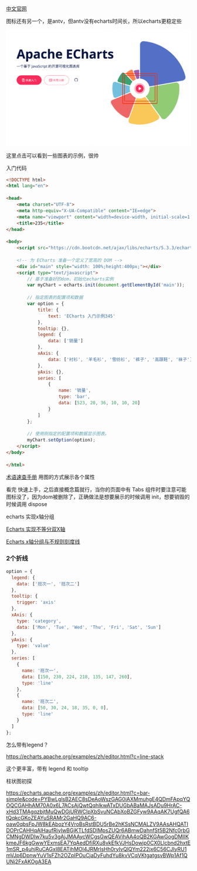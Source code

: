 



[中文官网](https://echarts.apache.org/zh/index.html)

图标还有另一个，是antv，但antv没有echarts时间长，所以echarts更稳定些



![image-2022063064910822 PM](https://raw.githubusercontent.com/acmu/pictures/master/uPic/2022-06/30_18:49_EDTHFh.png)

这里点击可以看到一些图表的示例，很帅



入门代码

```html
<!DOCTYPE html>
<html lang="en">

<head>
    <meta charset="UTF-8">
    <meta http-equiv="X-UA-Compatible" content="IE=edge">
    <meta name="viewport" content="width=device-width, initial-scale=1.0">
    <title>235</title>
</head>

<body>
    <script src="https://cdn.bootcdn.net/ajax/libs/echarts/5.3.3/echarts.common.js"></script>

    <!-- 为 ECharts 准备一个定义了宽高的 DOM -->
    <div id="main" style="width: 100%;height:400px;"></div>
    <script type="text/javascript">
        // 基于准备好的dom，初始化echarts实例
        var myChart = echarts.init(document.getElementById('main'));

        // 指定图表的配置项和数据
        var option = {
            title: {
                text: 'ECharts 入门示例345'
            },
            tooltip: {},
            legend: {
                data: ['销量']
            },
            xAxis: {
                data: ['衬衫', '羊毛衫', '雪纺衫', '裤子', '高跟鞋', '袜子']
            },
            yAxis: {},
            series: [
                {
                    name: '销量',
                    type: 'bar',
                    data: [523, 20, 36, 10, 10, 20]
                }
            ]
        };

        // 使用刚指定的配置项和数据显示图表。
        myChart.setOption(option);
    </script>
</body>

</html>
```





[术语速查手册](https://echarts.apache.org/zh/cheat-sheet.html) 用图的方式展示各个属性

看完 快速上手，之后直接概念篇就行，当你的页面中有 Tabs 组件时要注意可能图标没了，因为dom被删除了，正确做法是想要展示的时候调用 init，想要销毁的时候调用 dispose







echarts 实现x轴分组

[Echarts 实现不等分双X轴](https://blog.csdn.net/z291493823/article/details/105053565)

[Echarts x轴分组与不规则刻度线](https://www.jianshu.com/p/aff239940c84)









### 2个折线

```js
option = {
  legend: {
    data: ['班次一', '班次二']
  },
  tooltip: {
    trigger: 'axis'
  },
  xAxis: {
    type: 'category',
    data: ['Mon', 'Tue', 'Wed', 'Thu', 'Fri', 'Sat', 'Sun']
  },
  yAxis: {
    type: 'value'
  },
  series: [
    {
      name: '班次一',
      data: [150, 230, 224, 218, 135, 147, 260],
      type: 'line'
    },
    {
      name: '班次二',
      data: [50, 30, 24, 18, 35, 0, 0],
      type: 'line'
    }
  ]
};

```

怎么带有legend？

https://echarts.apache.org/examples/zh/editor.html?c=line-stack

这个更丰富，带有 legend 和 tooltip



柱状图初探

https://echarts.apache.org/examples/zh/editor.html?c=bar-simple&code=PYBwLglsB2AEC8sDeAoWszGAG0iAXMmuhgE4QDmFApqYQOQCGAHhAM70A0x6L7ACsAjQwtQqhIkwATxDUGbABaMAJsADu9HrAC-xHd3TMAgqzbjtMuQwDGjURWClpXbSvuNCAbXoBZGFyw9AAqAK7UgfQA6tQqkcGKoZEAYuSRAMr2GaHQ9AC6-oaw0qbsFpJW8kEAbozY4VroBsRstBDU5rBe2hKSsNCMALZV9AAsAHQATIDOPrCAHHqAlHaufRiyIwBGjKTLfdSDIMpsZUQr6ABmwDahnfSt5B2Nfc0rbGCMNgDWDIw7ku5v3gAjJMAAycWCgsGwQEAVihAA4oQB2KGAwGogDMIIKkmeJF6kgGwwYExmsEA7YqAedDfiRXu8vkEfkVJHsDowjp0CX0Llcbnd2hxtE1mSR_p4uhjRuCAGxI8EATihMOl4JRMrlsHh0ryIvQlQYm222jx6C56CJIyRU1mVJp6DpnwYuV1sFZh2OZpIPOuCjaDyFuhdYu8kvVCqVKtgatgsvBWp1Af1QUNj2FxAKOgA3EA

















